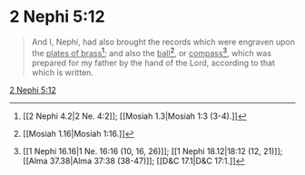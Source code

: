 # 2 Nephi 5:12

> And I, Nephi, had also brought the records which were engraven upon the <u>plates of brass</u>[^a]; and also the <u>ball</u>[^b], or <u>compass</u>[^c], which was prepared for my father by the hand of the Lord, according to that which is written.

[2 Nephi 5:12](https://www.churchofjesuschrist.org/study/scriptures/bofm/2-ne/5?lang=eng&id=p12#p12)


[^a]: [[2 Nephi 4.2|2 Ne. 4:2]]; [[Mosiah 1.3|Mosiah 1:3 (3-4).]]
[^b]: [[Mosiah 1.16|Mosiah 1:16.]]
[^c]: [[1 Nephi 16.16|1 Ne. 16:16 (10, 16, 26)]]; [[1 Nephi 18.12|18:12 (12, 21)]]; [[Alma 37.38|Alma 37:38 (38-47)]]; [[D&C 17.1|D&C 17:1.]]
